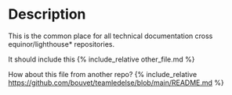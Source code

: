 # Description
This is the common place for all technical documentation cross equinor/lighthouse* repositories.

It should include this {% include_relative other_file.md %}

How about this file from another repo? {% include_relative https://github.com/bouvet/teamledelse/blob/main/README.md %}
